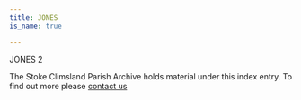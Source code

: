 ```yaml
---
title: JONES
is_name: true

---
```


JONES 2


The Stoke Climsland Parish Archive holds material under this index entry. To find out more please [contact us](/contact/)

